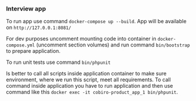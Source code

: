 ### Interview app

To run app use command `docker-compose up --build`. App will be available on `http://127.0.0.1:8081/`

For dev purposes uncomment mounting code into container in `docker-compose.yml` (uncomment section volumes) and run command `bin/bootstrap` to prepare application.

To run unit tests use command `bin/phpunit`

Is better to call all scripts inside application container to make sure environment, where we run this script, meet all requirements.
To call command inside application you have to run application and then use command like this `docker exec -it cobiro-product_app_1 bin/phpunit`.
